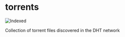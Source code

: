 torrents 
========
![Indexed](https://img.shields.io/badge/indexed-202996-blue)

Collection of torrent files discovered in the DHT network
